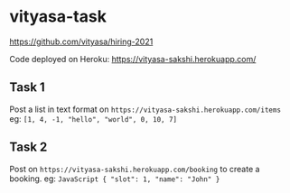 # vityasa-task
https://github.com/vityasa/hiring-2021

Code deployed on Heroku: https://vityasa-sakshi.herokuapp.com/

## Task 1

Post a list in text format on ```https://vityasa-sakshi.herokuapp.com/items``` 
eg: ```[1, 4, -1, "hello", "world", 0, 10, 7]```


## Task 2


Post on ```https://vityasa-sakshi.herokuapp.com/booking``` to create a booking.
eg: ```JavaScript {
  "slot": 1, "name": "John"
}```
